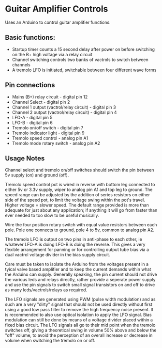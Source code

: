 # Guitar Amplifier Controls
Uses an Arduino to control guitar amplifier functions.

## Basic functions:
* Startup timer counts a 15 second delay after power on before switching
on the B+ high voltage via a relay circuit
* Channel switching controls two banks of vactrols to switch between
channels
* A tremolo LFO is initiated, switchable between four different wave forms

## Pin connections
* Mains (B+) relay circuit - digital pin 12
* Channel Select - digital pin 2
* Channel 1 output (vactrol/relay circuit) - digital pin 3
* Channel 2 output (vactrol/relay circuit) - digital pin 4
* LFO-A - digital pin 5
* LFO-B - digital pin 6
* Tremolo on/off switch - digital pin 7
* Tremolo indicator light - digital pin 9
* Tremolo speed control - analog pin A1
* Tremolo mode rotary switch - analog pin A2

## Usage Notes
Channel select and tremolo on/off switches should switch the pin between
5v supply (on) and ground (off).

Tremolo speed control pot is wired in reverse with bottom leg connected
to either 5v or 3.3v supply, wiper to analog pin A1 and top leg to
ground. The speed range can be adjusted by the addition of series
resistors on either side of the speed pot, to limit the voltage swing
within the pot's travel. Higher voltage = slower speed. The default
range provided is more than adequate for just about any application; if
anything it will go from faster than ever needed to too slow to be useful
musically.

Wire the four position rotary switch with equal value resistors between
each pole. Pole one connects to ground, pole 4 to 5v, common to analog
pin A2.

The tremolo LFO is output on two pins in anti-phase to each other, ie
whatever LFO-A is doing LFO-B is doing the reverse. This gives a very
flexible arrangement for panning or for controlling output tube bias
via a dual vactrol voltage divider in the bias supply circuit.

Care must be taken to isolate the Arduino from the voltages present in a
tyical valve based amplifier and to keep the current demands within what
the Arduino can supply. Generally speaking, the pin current should not
drive the various leds and relays directly, rather provide a seperate
power supply and use the pin signals to switch small signal transistors
on and off to drive as many leds/vactrols/relays as required.

The LFO signals are generated using PWM (pulse width modulation) and as
such are a very "dirty" signal that should not be used directly without
first using a good low pass filter to remove the high frequency noise
present. It is recommended to also use optical isolation to apply the
LFO signal. Bias modulation can still be done by means of a voltage
divider placed within a fixed bias circuit. The LFO signals all go to
their mid point when the tremolo switches off, giving a theoretical swing
in volume 50% above and below the "off" volume, to avoid the perception
of an overall increase or decrease in volume when switching the tremolo
on or off.
